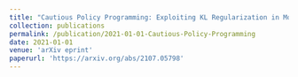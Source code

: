 ```yaml
---
title: "Cautious Policy Programming: Exploiting KL Regularization in Monotonic Policy Improvement for Reinforcement Learning"
collection: publications
permalink: /publication/2021-01-01-Cautious-Policy-Programming
date: 2021-01-01
venue: 'arXiv eprint'  
paperurl: 'https://arxiv.org/abs/2107.05798'  
---
```


